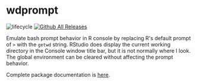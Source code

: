 
wdprompt
========

![lifecycle](https://img.shields.io/badge/lifecycle-stable-brightgreen.svg) [![Github All Releases](https://img.shields.io/github/downloads/dgabbe/wdprompt/total.svg)](https://github.com/dgabbe/wdprompt)

Emulate bash prompt behavior in R console by replacing R's default prompt of `>` with the `getwd` string. RStudio does display the current working directory in the Console window title bar, but it is not normally where I look. The global environment can be cleared without affecting the prompt behavior.

Complete package documentation is [here](https://blog.frame38.com/wdprompt/reference/wdprompt-package.html).
